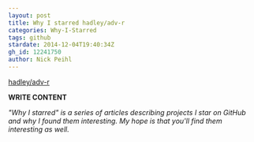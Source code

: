 ```yaml
---
layout: post
title: Why I starred hadley/adv-r
categories: Why-I-Starred
tags: github
stardate: 2014-12-04T19:40:34Z
gh_id: 12241750
author: Nick Peihl
---
```


[hadley/adv-r](star.repo.html_url)

**WRITE CONTENT**

*"Why I starred" is a series of articles describing projects I star on GitHub and why I found them interesting. My hope is that you'll find them interesting as well.*


